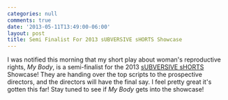 ```yaml
---
categories: null
comments: true
date: '2013-05-11T13:49:00-06:00'
layout: post
title: Semi Finalist For 2013 sUBVERSIVE sHORTS Showcase
---
```


I was notified this morning that my short play about woman's reproductive rights, *My Body*, is a semi-finalist for the 2013 [sUBVERSIVE sHORTS](http://www.subversivetheatre.org/) Showcase! They are handing over the top scripts to the prospective directors, and the directors will have the final say. I feel pretty great it's gotten this far! Stay tuned to see if *My Body* gets into the showcase!